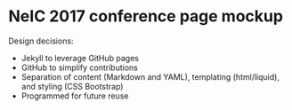 # NeIC 2017 conference page mockup

Design decisions:
- Jekyll to leverage GitHub pages
- GitHub to simplify contributions
- Separation of content (Markdown and YAML), templating (html/liquid), and styling (CSS Bootstrap)
- Programmed for future reuse
